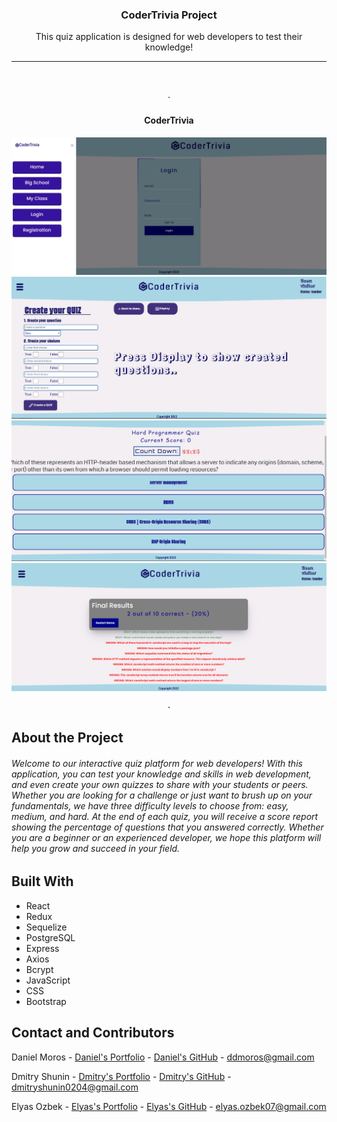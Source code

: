 
<div align="center">


  <h3 align="center">CoderTrivia Project</h3>

  <p align="center">
   This quiz application is designed for web developers to test their knowledge!
    <br />
    <hr>
    <br />
    <br />
    ·
    <div>
     <h4>CoderTrivia</h4>
      <img src='https://github.com/Dimasik0204/CoderTrivia-quiz-app/blob/master/quizMenu.png'>
       <img src='https://github.com/Dimasik0204/CoderTrivia-quiz-app/blob/master/quizTeacher.png'>
       <img src='https://github.com/Dimasik0204/CoderTrivia-quiz-app/blob/master/quizQuiz.png'>
       <img src='https://github.com/Dimasik0204/CoderTrivia-quiz-app/blob/master/quizResults.png'>
    </div>
   
    ·

  </p>
</div>

## About the Project
  
###### Welcome to our interactive quiz platform for web developers! With this application, you can test your knowledge and skills in web development, and even create your own quizzes to share with your students or peers. Whether you are looking for a challenge or just want to brush up on your fundamentals, we have three difficulty levels to choose from: easy, medium, and hard. At the end of each quiz, you will receive a score report showing the percentage of questions that you answered correctly. Whether you are a beginner or an experienced developer, we hope this platform will help you grow and succeed in your field.

## Built With
* React
* Redux
* Sequelize
* PostgreSQL
* Express
* Axios
* Bcrypt
* JavaScript
* CSS
* Bootstrap


<!-- CONTACT -->
## Contact and Contributors

Daniel Moros - [Daniel's Portfolio](https://ddmoros.wixsite.com/ddmportfolio) - [Daniel's GitHub](https://github.com/Ddmoros) - ddmoros@gmail.com

Dmitry Shunin - [Dmitry's Portfolio](https://dmitry-shunin.netlify.app/index.html) - [Dmitry's GitHub](https://github.com/Dimasik0204) - dmitryshunin0204@gmail.com

Elyas Ozbek - [Elyas's Portfolio](https://elyasozbek.dev) - [Elyas's GitHub](https://github.com/ElyasO03) - elyas.ozbek07@gmail.com


